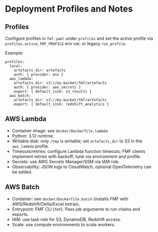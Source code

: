 # Deployment Profiles and Notes

## Profiles

Configure profiles in `fmf.yaml` under `profiles` and set the active profile via `profiles.active`, `FMF_PROFILE` env var, or legacy `run_profile`.

Example:

```
profiles:
  local:
    artefacts_dir: artefacts
    auth: { provider: env }
  aws_lambda:
    artefacts_dir: s3://my-bucket/fmf/artefacts
    auth: { provider: aws_secrets }
    export: { default_sink: s3_results }
  aws_batch:
    artefacts_dir: s3://my-bucket/fmf/artefacts
    export: { default_sink: redshift_analytics }
```

## AWS Lambda

- Container image: see `docker/Dockerfile.lambda`
- Python: 3.12 runtime.
- Writable disk: only `/tmp` is writable; set `artefacts_dir` to S3 in the `aws_lambda` profile.
- Timeouts/retries: configure Lambda function timeouts; FMF clients implement retries with backoff; tune via environment and profile.
- Secrets: use AWS Secrets Manager/SSM via IAM role.
- Observability: JSON logs to CloudWatch; optional OpenTelemetry can be added.

## AWS Batch

- Container: see `docker/Dockerfile.batch` (installs FMF with AWS/Redshift/Delta/Excel extras).
- Entrypoint: FMF CLI (`fmf`). Pass job arguments to run chains and exports.
- IAM: use task role for S3, DynamoDB, Redshift access.
- Scale: use compute environments to scale workers.

